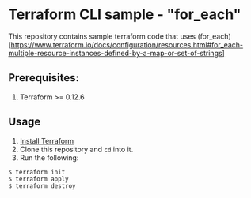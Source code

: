 # Terraform CLI sample - "for_each"

This repository contains sample terraform code that uses (for_each)[https://www.terraform.io/docs/configuration/resources.html#for_each-multiple-resource-instances-defined-by-a-map-or-set-of-strings]

## Prerequisites:

1. Terraform >= 0.12.6

## Usage

1. [Install Terraform](https://www.terraform.io/intro/getting-started/install.html)
2. Clone this repository and `cd` into it.
3. Run the following:

```
$ terraform init
$ terraform apply
$ terraform destroy
```
